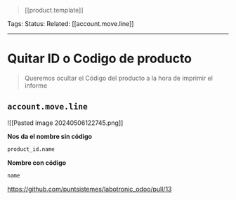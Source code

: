 > [[product.template]]

Tags: 
Status: 
Related: [[account.move.line]]

___

# Quitar ID o Codigo de producto

> Queremos ocultar el Código del producto a la hora de imprimir el informe

## `account.move.line`
![[Pasted image 20240506122745.png]]

**Nos da el nombre sin código**
```xml
product_id.name
```

**Nombre con código**
```xml
name
```

https://github.com/puntsistemes/labotronic_odoo/pull/13